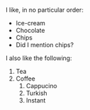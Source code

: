 I like, in no particular order:
* Ice-cream
* Chocolate
* Chips
* Did I mention chips?

I also like the following:
1. Tea
2. Coffee
   1. Cappucino
   2. Turkish
   3. Instant

